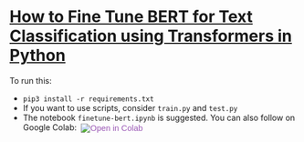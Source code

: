 # [How to Fine Tune BERT for Text Classification using Transformers in Python]()
To run this:
- `pip3 install -r requirements.txt`
- If you want to use scripts, consider `train.py` and `test.py`
- The notebook `finetune-bert.ipynb` is suggested.
You can also follow on Google Colab:&nbsp;
<a style="box-sizing: border-box; color: #9b59b6; text-decoration-line: none; cursor: pointer; font-family: Calibre, sans-serif; font-size: 14.4px; text-align: -webkit-right;" title="Open in Colab" href="https://colab.research.google.com/drive/18Qqox_QxJkOs80XVYaoLsdum0dX-Ilxb?usp=sharing" target="_blank" rel="noopener"><img style="box-sizing: border-box; border: 0px; vertical-align: middle; max-width: 100%; height: auto;" src="https://colab.research.google.com/assets/colab-badge.svg" alt="Open in Colab" /></a>